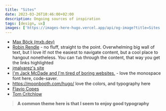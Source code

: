 ```yaml
---
title: "Sites"
date: 2023-03-26T10:46:00+02:00
description: Ongoing sources of inspiration
tags: [design, ux]
images: ['https://images-here-hugo.vercel.app/api/og-image?title=Sites']
---
```


- [Max Böck (mxb.dev)](https://mxb.dev/)
- [Robin Rendle](https://www.robinrendle.com/) - no fluff, straight to the point. Overwhelming big wall of text, but I love it! not the easiest to navigate content, but a cool place to hangout nonetheless. You can `Tab` through the content, that way you get the links highlighted
- [jmalvarez's site](https://www.jmalvarez.dev/)
- [I'm Jack McDade and I'm tired of boring websites.](https://www.jackmcdade.com/) - love the monospace font here, code-saver.
- https://moonbooth.com/hugo/
love the colors, and typography here
- [Flavio Copes](https://flaviocopes.com/)
- [Tom Critchlow](https://tomcritchlow.com/)

> **A common theme here is that I seem to enjoy good typography**
>